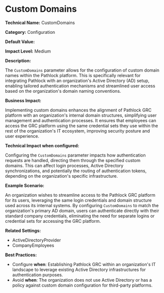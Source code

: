# Custom Domains

**Technical Name:** CustomDomains

**Category:** Configuration

**Default Value:**

**Impact Level:** Medium

**Description:**

The `CustomDomains` parameter allows for the configuration of custom domain names within the Pathlock platform. This is specifically relevant for integrating Pathlock with an organization's Active Directory (AD) setup, enabling tailored authentication mechanisms and streamlined user access based on the organization's domain naming conventions.

**Business Impact:**

Implementing custom domains enhances the alignment of Pathlock GRC platform with an organization's internal domain structures, simplifying user management and authentication processes. It ensures that employees can access the GRC platform using the same credential sets they use within the rest of the organization's IT ecosystem, improving security posture and user experience.

**Technical Impact when configured:**

Configuring the `CustomDomains` parameter impacts how authentication requests are handled, directing them through the specified custom domains. This can affect login processes, Active Directory synchronizations, and potentially the routing of authentication tokens, depending on the organization's specific infrastructure.

**Example Scenario:**

An organization wishes to streamline access to the Pathlock GRC platform for its users, leveraging the same login credentials and domain structure used across its internal systems. By configuring `CustomDomains` to match the organization's primary AD domain, users can authenticate directly with their standard company credentials, eliminating the need for separate logins or credential sets for accessing the GRC platform.

**Related Settings:**

- ActiveDirectoryProvider
- CompanyEmployees

**Best Practices:** 

- Configure **when**: Establishing Pathlock GRC within an organization's IT landscape to leverage existing Active Directory infrastructures for authentication purposes.
- Avoid **when**: The organization does not use Active Directory or has a policy against custom domain configuration for third-party platforms.
